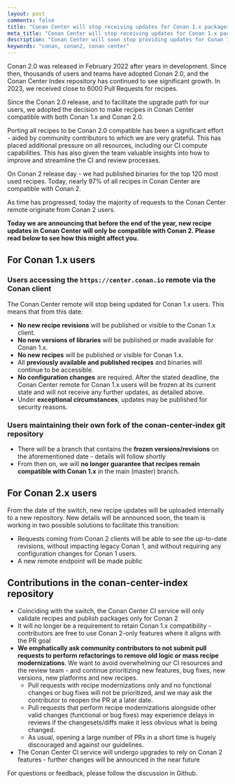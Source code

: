 ```yaml
---
layout: post
comments: false
title: "Conan Center will stop receiving updates for Conan 1.x packages soon"
meta_title: "Conan Center will stop receiving updates for Conan 1.x packages soon"
description: "Conan Center will soon stop providing updates for Conan 1.x packages as the platform shifts focus to supporting Conan 2.x."
keywords: "conan, conan2, conan center"
---
```



Conan 2.0 was released in February 2022 after years in development. Since then, thousands of users and teams have 
adopted Conan 2.0, and the Conan Center Index repository has continued to see significant growth. In 2023, we received 
close to 6000 Pull Requests for recipes. 

Since the Conan 2.0 release, and to facilitate the upgrade path for our users, we adopted the decision to make recipes 
in Conan Center compatible with both Conan 1.x and Conan 2.0.

Porting all recipes to be Conan 2.0 compatible has been a significant effort - aided by community contributors to which 
we are very grateful. This has placed additional pressure on all resources, including our CI compute capabilities. This 
has also given the team valuable insights into how to improve and streamline the CI and review processes.

On Conan 2 release day - we had published binaries for the top 120 most used recipes. Today, nearly 97% of all recipes 
in Conan Center are compatible with Conan 2.

As time has progressed, today the majority of requests to the Conan Center remote originate from Conan 2 users.

**Today we are announcing that before the end of the year, new recipe updates in Conan Center will only be compatible 
with Conan 2. Please read below to see how this might affect you.**

## For Conan 1.x users

### Users accessing the ``https://center.conan.io`` remote via the Conan client

The Conan Center remote will stop being updated for Conan 1.x users. This means that from this date:
- **No new recipe revisions** will be published or visible to the Conan 1.x client.
- **No new versions of libraries** will be published or made available for Conan 1.x.
- **No new recipes** will be published or visible for Conan 1.x.
- All **previously available and published recipes** and binaries will continue to be accessible.
- **No configuration changes** are required. After the stated deadline, the Conan Center remote for Conan 1.x users 
will be frozen at its current state and will not receive any further updates, as detailed above.
- Under **exceptional circumstances**, updates may be published for security reasons.

### Users maintaining their own fork of the conan-center-index git repository

- There will be a branch that contains the **frozen versions/revisions** on the aforementioned date - details will follow shortly
- From then on, we will **no longer guarantee that recipes remain compatible with Conan 1.x** in the main (master) branch.

## For Conan 2.x users

From the date of the switch, new recipe updates will be uploaded internally to a new repository. New details will be 
announced soon, the team is working in two possible solutions to facilitate this transition:
- Requests coming from Conan 2 clients will be able to see the up-to-date revisions, without impacting legacy Conan 1, 
and without requiring any configuration changes for Conan 1 users.
- A new remote endpoint will be made public

## Contributions in the conan-center-index repository

- Coinciding with the switch, the Conan Center CI service will only validate recipes and publish packages only for Conan 2
- It will no longer be a requirement to retain Conan 1.x compatibility - contributors are free to use Conan 2-only 
features where it aligns with the PR goal
- **We emphatically ask community contributors to not submit pull requests to perform refactorings to remove old logic or 
mass recipe modernizations**. We want to avoid overwhelming our CI resources and the review team - and continue 
prioritizing new features, bug fixes, new versions, new platforms and new recipes.
  - Pull requests with recipe modernizations only and no functional changes or bug fixes will not be prioritized, and 
we may ask the contributor to reopen the PR at a later date.
  - Pull requests that perform recipe modernizations alongside other valid changes (functional or bug fixes) may 
experience delays in reviews if the changesets/diffs make it less obvious what is being changed.
  - As usual, opening a large number of PRs in a short time is hugely discouraged and against our guidelines.
- The Conan Center CI service will undergo upgrades to rely on Conan 2 features - further changes will be announced in the near future

For questions or feedback, please follow the discussion in Github.






